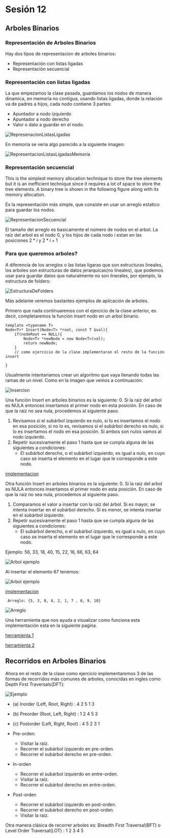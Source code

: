 # Sesión 12
## Arboles Binarios
### Representación de Arboles Binarios

Hay dos tipos de representacion de arboles binarios:

- Representación con listas ligadas
- Representación secuencial


### Representación con listas ligadas

La que empezamos la clase pasada, guardamos los nodos de manera dinamica, en memoria no contigua, usando listas ligadas, donde la relación va de padres a hijos, cada nodo contiene 3 partes:
- Apuntador a nodo izquierdo
- Apuntador a nodo derecho
- Valor o dato a guardar en el nodo.

![RepresenacionListasLigadas](images/binary-tree2.png)

En memoria se veria algo parecido a la siguiente imagen:

![RepresentacionListasLigadasMemoria](images/binary-tree3.png)

### Representación secuencial
This is the simplest memory allocation technique to store the tree elements but it is an inefficient technique since it requires a lot of space to store the tree elements. A binary tree is shown in the following figure along with its memory allocation.

Es la representación más simple, que consiste en usar un arreglo estatico para guardar los nodos.

![RepresentacionSecuencial](images/sequential-representation-binary-tree.png)


El tamaño del arreglo es basicamente el número de nodos en el arbol. La raiz del arbol es el nodo 0, y los hijos de cada nodo $i$ estan en las posiciones $2*i$ y $2*i+1$

### Para que queremos arboles?

A diferencia de los arreglos o las listas ligaras que son estructuras lineales, los arboles son estructuras de datos jerarquicas(no lineales), que podemos usar para guardar datos que naturalmente no son linerales, por ejemplo, la estructura de folders:

![EstructuraDeFolders](images/arbolesp.png)

Más adelante veremos bastantes ejemplos de aplicación de arboles.



Primero que nada continuaremos con el ejercicio de la clase anterior, es decir, completaremos la función insert nodo
en un arbol binario.

```
template <typename T>
Node<T>* Insert(Node<T> *root, const T &val){
    if(nodeRoot == NULL){
        Node<T> *newNode = new Node<T>(val);
        return newNode;
    }
    // como ejercicio de la clase implementaran el resto de la función insert

}
```

Usualmente intentariamos crear un algoritmo que vaya llenando todas las ramas de un nivel. Como en la imagen que vemos a continuación:

![Insercion](images/binary-tree-insertion.png)

Una función Insert en arboles binarios es la siguiente:
0. Si la raiz del arbol es NULA entonces insertamos el primer nodo en esta posición. En caso de que la raiz no sea nula, procedemos al siguiente paso.
1. Revisamos si el subárbol izquierdo es nulo, si lo es insertamos el nodo en esa posición, si no lo es, revisamos si el subárbol derecho es nulo, si lo es insertamos el nodo en esa posición. Si ambos son nulos vamos al nodo izquierdo.
2. Repetir sucesivamente el paso 1 hasta que se cumpla alguna de las siguientes a condiciones:
    - El subárbol derecho, o el subárbol izquierdo, es igual a nulo, en cuyo caso se inserta el elemento en el lugar que le corresponde a este nodo.

[implementacion](codigos/clase_12_practica_00.cpp)

Otra función Insert en arboles binarios es la siguiente:
0. Si la raiz del arbol es NULA entonces insertamos el primer nodo en esta posición. En caso de que la raiz no sea nula, procedemos al siguiente paso.
1. Comparamos el valor a insertar con la raíz del árbol. Si es mayor, se intenta insertar en el subárbol derecho. Si es menor, se intenta insertar en el subárbol izquierdo.
2. Repetir sucesivamente el paso 1 hasta que se cumpla alguna de las siguientes a condiciones:
    - El subárbol derecho, o el subárbol izquierdo, es igual a nulo, en cuyo caso se inserta el elemento en el lugar que le corresponde a este nodo.

Ejemplo:
56, 33, 18, 40, 15, 22, 16, 66, 63, 64

![Arbol ejemplo](images/arbol_ABB_01.png)

Al insertar el elemento 67 tenemos:

![Arbol ejemplo](images/arbol_ABB_02.png)


[implementacion](codigos/clase_12_practica_01.cpp)

```
 Arreglo: {5, 3, 8, 4, 2, 1, 7 , 6, 9, 10}
```
![Arreglo](images/arbol_ABB_03.png)

Una herramienta que nos ayuda a visualizar como funciona esta implementación esta en la siguiente pagina.

[herramienta 1](http://btv.melezinek.cz/)

[herramienta 2](https://www.cs.usfca.edu/~galles/visualization/BST.html)

## Recorridos en Arboles Binarios

Ahora en el resto de la clase como ejercicio implementaremos 3 de las formas de recorridos más comunes de arboles, conocidas en ingles como 
Depth First Traversals(DFT):

![Ejemplo](images/tree12.gif)

- (a) Inorder (Left, Root, Right) : 4 2 5 1 3
- (b) Preorder (Root, Left, Right) : 1 2 4 5 3
- (c) Postorder (Left, Right, Root) : 4 5 2 3 1

- Pre-orden:
    - Visitar la raíz.
    - Recorrer el subárbol izquierdo en pre-orden.
    - Recorrer el subárbol derecho en pre-orden.

- In-orden
    - Recorrer el subárbol izquierdo en entre-orden.
    - Visitar la raíz.
    - Recorrer el subárbol derecho en entre-orden.

- Post-orden
    - Recorrer el subárbol izquierdo en post-orden.
    - Recorrer el subárbol derecho en post-orden.
    - Visitar la raíz.


Otra manera clásica de recorrer arboles es:
Breadth First Traversal(BFT) o Level Order Traversal(LOT) : 1 2 3 4 5
